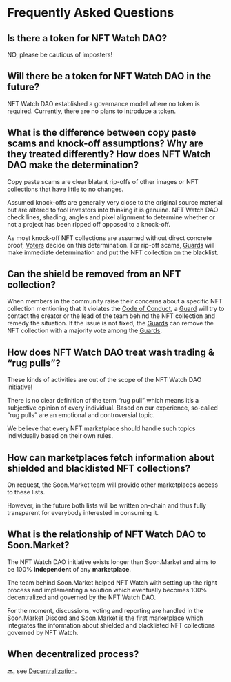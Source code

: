 # Frequently Asked Questions

## Is there a token for NFT Watch DAO?

NO, please be cautious of imposters!

## Will there be a token for NFT Watch DAO in the future?

NFT Watch DAO established a governance model where no token is required. Currently, there are no plans to introduce a token.

## What is the difference between copy paste scams and knock-off assumptions? Why are they treated differently? How does NFT Watch DAO make the determination?

Copy paste scams are clear blatant rip-offs of other images or NFT collections that have little to no changes.

Assumed knock-offs are generally very close to the original source material but are altered to fool investors into thinking it is genuine. NFT Watch DAO check lines, shading, angles and pixel alignment to determine whether or not a project has been ripped off opposed to a knock-off.

As most knock-off NFT collections are assumed without direct concrete proof, [Voters](./roles.md#voter) decide on this determination. For rip-off scams, [Guards](./roles.md#guard) will make immediate determination and put the NFT collection on the blacklist.

## Can the shield be removed from an NFT collection?

When members in the community raise their concerns about a specific NFT collection mentioning that it violates the [Code of Conduct](./code-of-conduct.md), a [Guard](./roles.md#guard) will try to contact the creator or the lead of the team behind the NFT collection and remedy the situation. If the issue is not fixed, the [Guards](./roles.md#guard) can remove the NFT collection with a majority vote among the [Guards](./roles.md#guard).

## How does NFT Watch DAO treat wash trading & “rug pulls”?

These kinds of activities are out of the scope of the NFT Watch DAO initiative!

There is no clear definition of the term “rug pull” which means it’s a subjective opinion of every individual. Based on our experience, so-called “rug pulls” are an emotional and controversial topic.

We believe that every NFT marketplace should handle such topics individually based on their own rules.

## How can marketplaces fetch information about shielded and blacklisted NFT collections?

On request, the Soon.Market team will provide other marketplaces access to these lists.

However, in the future both lists will be written on-chain and thus fully transparent for everybody interested in consuming it.

## What is the relationship of NFT Watch DAO to Soon.Market?

The NFT Watch DAO initiative exists longer than Soon.Market and aims to be 100% **independent** of any **marketplace**.

The team behind Soon.Market helped NFT Watch with setting up the right process and implementing a solution which eventually becomes 100% decentralized and governed by the NFT Watch DAO.

For the moment, discussions, voting and reporting are handled in the Soon.Market Discord and Soon.Market is the first marketplace which integrates the information about shielded and blacklisted NFT collections governed by NFT Watch.

## When decentralized process?

🔜, see [Decentralization](./decentralization.md).